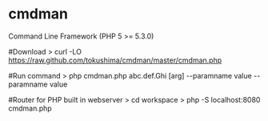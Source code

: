 cmdman
=========
Command Line Framework (PHP 5 >= 5.3.0)


#Download
	> curl -LO https://raw.github.com/tokushima/cmdman/master/cmdman.php

#Run command
	> php cmdman.php abc.def.Ghi [arg] --paramname value --paramname value 
	

#Router for PHP built in webserver
	> cd workspace
	> php -S localhost:8080 cmdman.php
	

